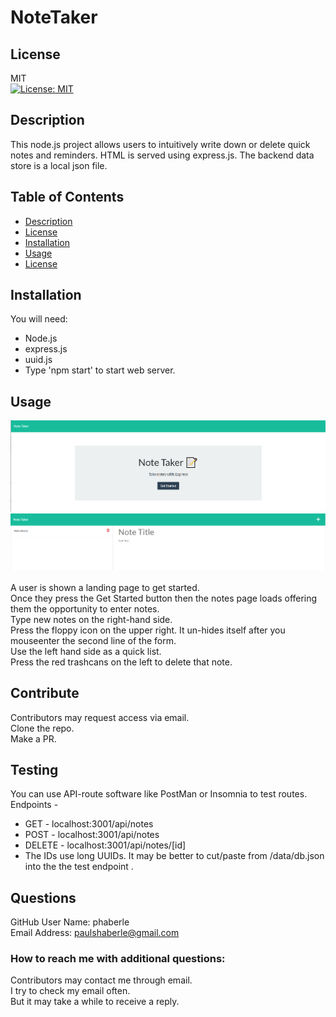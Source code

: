 
# NoteTaker

## License
MIT<br>
[![License: MIT](https://img.shields.io/badge/License-MIT-yellow.svg)](https://opensource.org/licenses/MIT)

## Description
This  node.js project allows users to intuitively write down or delete quick notes and reminders. HTML is served using express.js. The backend data store is a local json file.

## Table of Contents
* [Description](#description)
* [License](#license)
* [Installation](#installation)
* [Usage](#usage)
* [License](#license)

## Installation
You will need:
<ul>
<li>Node.js </li>
<li>express.js</li>
<li>uuid.js</li>
<li>Type 'npm start'  to start web server.</li>
</ul>

## Usage
![demo](./assets/demo1.png)<br>
![demo](./assets/demo2.png)<br>
<br>A user is shown a landing page to get started.<br> Once they press the Get Started button then the notes page loads offering them the opportunity to enter notes.<br>
Type new notes on the right-hand side.<br>
Press the floppy icon on the upper right. It un-hides itself after you mouseenter the second line of the form. <br> Use the left hand side as a quick list. <br>Press the red trashcans on the left to delete that note. 


## Contribute
Contributors may request access via email.<br>Clone the repo.<br>Make a PR.

## Testing
You can use API-route software like PostMan or Insomnia to test routes.<br>Endpoints - <br>
<ul>
<li>GET  - localhost:3001/api/notes</li>
<li>POST  - localhost:3001/api/notes</li>
<li>DELETE - localhost:3001/api/notes/[id]</li>
<li>The IDs use long UUIDs. It may be better to cut/paste from /data/db.json into the the test endpoint .</li>
</ul>

## Questions
GitHub User Name: phaberle<br>
Email Address: paulshaberle@gmail.com

### How to reach me with additional questions:
Contributors may contact me through email.<br>I try to check my email often.<br>But it may take a while to receive a reply.
